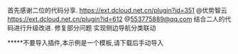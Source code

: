 首先感谢二位的代码分享.
https://ext.dcloud.net.cn/plugin?id=351  @优势智云
https://ext.dcloud.net.cn/plugin?id=612  @553775889@qq.com
结合二人的代码进行升级改进.
修复部分问题
实现侧边导航分类联动

*****不要导入插件,本示例是一个模板,请下载后手动导入